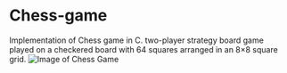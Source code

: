 # Chess-game
Implementation of Chess game in C. two-player strategy board game played on a checkered board with 64 squares arranged in an 8×8 square grid.
![Image of Chess Game](https://repository-images.githubusercontent.com/304964232/8043a300-12bc-11eb-99e7-3f396e94997e)
